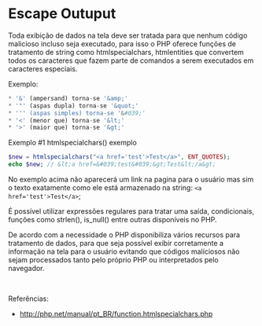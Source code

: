 # Escape Outuput

Toda exibição de dados na tela deve ser tratada para que nenhum código malicioso incluso seja executado,
para isso o PHP oferece funções de tratamento de string como htmlspecialchars, htmlentities que convertem 
todos os caracteres que fazem parte de comandos a serem executados em caracteres especiais.

Exemplo:

```php
* '&' (ampersand) torna-se '&amp;'
* '"' (aspas dupla) torna-se '&quot;'
* ''' (aspas simples) torna-se '&#039;'
* '<' (menor que) torna-se '&lt;'
* '>' (maior que) torna-se '&gt;'
```

Exemplo #1 htmlspecialchars() exemplo


```php
$new = htmlspecialchars("<a href='test'>Test</a>", ENT_QUOTES);
echo $new; // &lt;a href=&#039;test&#039;&gt;Test&lt;/a&gt; 
```

No exemplo acima não aparecerá um link na pagina para o usuário mas sim o texto 
exatamente como ele está armazenado na string: ```<a href='test'>Test</a>```;

É possível utilizar expressões regulares para tratar uma saída, condicionais, funções como
strlen(), is_null() entre outras disponíveis no PHP. 

De acordo com a necessidade o PHP disponibiliza vários recursos para tratamento de dados, 
para que seja possível exibir corretamente a informação na tela para o usuário evitando 
que códigos malíciosos não sejam processados tanto pelo próprio PHP ou interpretados pelo navegador.

<br />

Referências:

 * http://php.net/manual/pt_BR/function.htmlspecialchars.php
